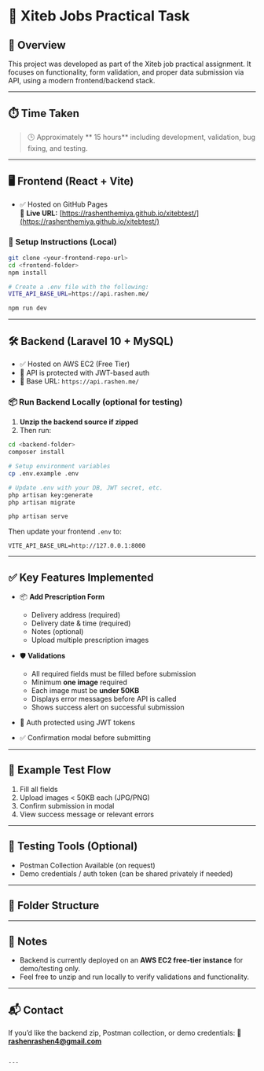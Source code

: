 # 🚀 Xiteb Jobs Practical Task

## 📄 Overview
This project was developed as part of the Xiteb job practical assignment. It focuses on functionality, form validation, and proper data submission via API, using a modern frontend/backend stack.

---

## ⏱️ Time Taken
> 🕒 Approximately ** 15 hours** including development, validation, bug fixing, and testing.

---

## 🖥️ Frontend (React + Vite)

- ✅ Hosted on GitHub Pages  
  🔗 **Live URL:** [https://rashenthemiya.github.io/xitebtest/](https://rashenthemiya.github.io/xitebtest/)

### 🔧 Setup Instructions (Local)

```bash
git clone <your-frontend-repo-url>
cd <frontend-folder>
npm install

# Create a .env file with the following:
VITE_API_BASE_URL=https://api.rashen.me/

npm run dev
````

---

## 🛠️ Backend (Laravel 10 + MySQL)

* ✅ Hosted on AWS EC2 (Free Tier)
* 🔐 API is protected with JWT-based auth
* 🔗 Base URL: `https://api.rashen.me/`

### 📦 Run Backend Locally (optional for testing)

1. **Unzip the backend source if zipped**
2. Then run:

```bash
cd <backend-folder>
composer install

# Setup environment variables
cp .env.example .env

# Update .env with your DB, JWT secret, etc.
php artisan key:generate
php artisan migrate

php artisan serve
```

Then update your frontend `.env` to:

```env
VITE_API_BASE_URL=http://127.0.0.1:8000
```

---

## ✅ Key Features Implemented

* 📦 **Add Prescription Form**

  * Delivery address (required)
  * Delivery date & time (required)
  * Notes (optional)
  * Upload multiple prescription images

* 🛡️ **Validations**

  * All required fields must be filled before submission
  * Minimum **one image** required
  * Each image must be **under 50KB**
  * Displays error messages before API is called
  * Shows success alert on successful submission

* 🔐 Auth protected using JWT tokens

* ✅ Confirmation modal before submitting

---

## 🔁 Example Test Flow

1. Fill all fields
2. Upload images < 50KB each (JPG/PNG)
3. Confirm submission in modal
4. View success message or relevant errors

---

## 🧪 Testing Tools (Optional)

* Postman Collection Available (on request)
* Demo credentials / auth token (can be shared privately if needed)

---

## 📂 Folder Structure

---

## 🙋 Notes

* Backend is currently deployed on an **AWS EC2 free-tier instance** for demo/testing only.
* Feel free to unzip and run locally to verify validations and functionality.

---

## 📬 Contact

If you’d like the backend zip, Postman collection, or demo credentials:
📧 **[rashenrashen4@gmail.com](mailto:rashenrashen4@gmail.com)**

```

---


